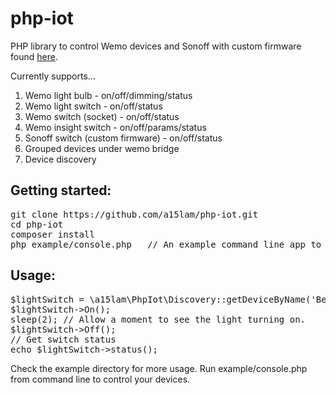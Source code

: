 # php-iot
PHP library to control Wemo devices and Sonoff with custom firmware found [here](https://github.com/a15lam/sonoff/blob/master/arduino/SSDP_and_webserver/SSDP_and_webserver.ino).

Currently supports...

1. Wemo light bulb - on/off/dimming/status
2. Wemo light switch - on/off/status
3. Wemo switch (socket) - on/off/status
4. Wemo insight switch - on/off/params/status
5. Sonoff switch (custom firmware) - on/off/status
6. Grouped devices under wemo bridge
7. Device discovery


## Getting started:

<pre>
git clone https://github.com/a15lam/php-iot.git
cd php-iot
composer install
php example/console.php   // An example command line app to control your wemo devices.
</pre>

## Usage:

<pre>
$lightSwitch = \a15lam\PhpIot\Discovery::getDeviceByName('Bed Room Light'); // Use your wemo device name as they show on your wemo app. Supports grouped devices
$lightSwitch->On();
sleep(2); // Allow a moment to see the light turning on.
$lightSwitch->Off();
// Get switch status
echo $lightSwitch->status();
</pre>

Check the example directory for more usage. Run example/console.php from command line to control your devices.
